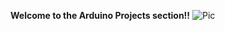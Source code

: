 **Welcome to the Arduino Projects section!!**
![Pic](http://static.arduino.org/media/k2/galleries/90/A000066-Arduino-Uno-TH-2tri.jpg)
